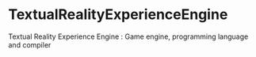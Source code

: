 # TextualRealityExperienceEngine
Textual Reality Experience Engine : Game engine, programming language and compiler
